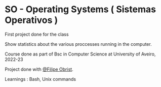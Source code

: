 # SO - Operating Systems ( Sistemas Operativos )

First project done for the class

Show statistics about the various proccesses running in the computer.

Course done as part of Bsc in Computer Science at University of Aveiro, 2022-23

Project done with [@Filipe Obrist](https://github.com/OrnelasCarpinteiro).

Learnings : Bash, Unix commands 